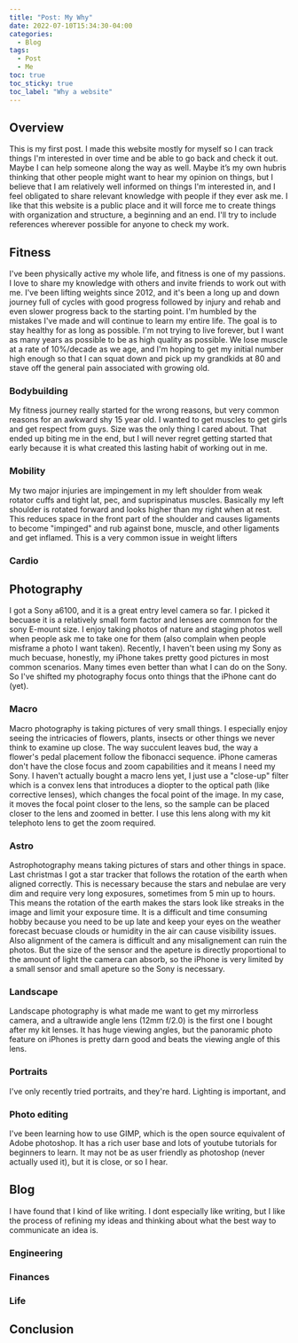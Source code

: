 ```yaml
---
title: "Post: My Why"
date: 2022-07-10T15:34:30-04:00
categories:
  - Blog
tags:
  - Post
  - Me
toc: true
toc_sticky: true
toc_label: "Why a website"
---
```


## Overview

This is my first post. I made this website mostly for myself so I can track things I'm interested in over time and be able to go back and check it out. Maybe I can help someone along the way as well. Maybe it’s my own hubris thinking that other people might want to hear my opinion on things, but I believe that I am relatively well informed on things I'm interested in, and I feel obligated to share relevant knowledge with people if they ever ask me. I like that this website is a public place and it will force me to create things with organization and structure, a beginning and an end. I'll try to include references wherever possible for anyone to check my work.

## Fitness

I've been physically active my whole life, and fitness is one of my passions. I love to share my knowledge with others and invite friends to work out with me. I've been lifting weights since 2012, and it's been a long up and down journey full of cycles with good progress followed by injury and rehab and even slower progress back to the starting point. I'm humbled by the mistakes I've made and will continue to learn my entire life. The goal is to stay healthy for as long as possible. I'm not trying to live forever, but I want as many years as possible to be as high quality as possible. We lose muscle at a rate of 10%/decade as we age, and I'm hoping to get my initial number high enough so that I can squat down and pick up my grandkids at 80 and stave off the general pain associated with growing old.

### Bodybuilding

My fitness journey really started for the wrong reasons, but very common reasons for an awkward shy 15 year old. I wanted to get muscles to get girls and get respect from guys. Size was the only thing I cared about. That ended up biting me in the end, but I will never regret getting started that early because it is what created this lasting habit of working out in me.

### Mobility

My two major injuries are impingement in my left shoulder from weak rotator cuffs and tight lat, pec, and suprispinatus muscles. Basically my left shoulder is rotated forward and looks higher than my right when at rest. This reduces space in the front part of the shoulder and causes ligaments to become "impinged" and rub against bone, muscle, and other ligaments and get inflamed. This is a very common issue in weight lifters

### Cardio



## Photography

I got a Sony a6100, and it is a great entry level camera so far. I picked it becuase it is a relatively small form factor and lenses are common for the sony E-mount size. I enjoy taking photos of nature and staging photos well when people ask me to take one for them (also complain when people misframe a photo I want taken). Recently, I haven't been using my Sony as much becuase, honestly, my iPhone takes pretty good pictures in most common scenarios. Many times even better than what I can do on the Sony. So I've shifted my photography focus onto things that the iPhone cant do (yet).

### Macro

Macro photography is taking pictures of very small things. I especially enjoy seeing the intricacies of flowers, plants, insects or other things we never think to examine up close. The way succulent leaves bud, the way a flower's pedal placement follow the fibonacci sequence. iPhone cameras don't have the close focus and zoom capabilities and it means I need my Sony. I haven't actually bought a macro lens yet, I just use a "close-up" filter which is a convex lens that introduces a diopter to the optical path (like corrective lenses), which changes the focal point of the image. In my case, it moves the focal point closer to the lens, so the sample can be placed closer to the lens and zoomed in better. I use this lens along with my kit telephoto lens to get the zoom required.

### Astro

Astrophotography means taking pictures of stars and other things in space. Last christmas I got a star tracker that follows the rotation of the earth when aligned correctly. This is necessary because the stars and nebulae are very dim and require very long exposures, sometimes from 5 min up to hours. This means the rotation of the earth makes the stars look like streaks in the image and limit your exposure time. It is a difficult and time consuming hobby because you need to be up late and keep your eyes on the weather forecast becuase clouds or humidity in the air can cause visibility issues. Also alignment of the camera is difficult and any misalignement can ruin the photos. But the size of the sensor and the apeture is directly proportional to the amount of light the camera can absorb, so the iPhone is very limited by a small sensor and small apeture so the Sony is necessary.

### Landscape

Landscape photography is what made me want to get my mirrorless camera, and a ultrawide angle lens (12mm f/2.0) is the first one I bought after my kit lenses. It has huge viewing angles, but the panoramic photo feature on iPhones is pretty darn good and beats the viewing angle of this lens.

### Portraits

I've only recently tried portraits, and they're hard. Lighting is important, and

### Photo editing

I've been learning how to use GIMP, which is the open source equivalent of Adobe photoshop. It has a rich user base and lots of youtube tutorials for beginners to learn. It may not be as user friendly as photoshop (never actually used it), but it is close, or so I hear.

## Blog

I have found that I kind of like writing. I dont especially like writing, but I like the process of refining my ideas and thinking about what the best way to communicate an idea is. 

### Engineering



### Finances



### Life



## Conclusion
